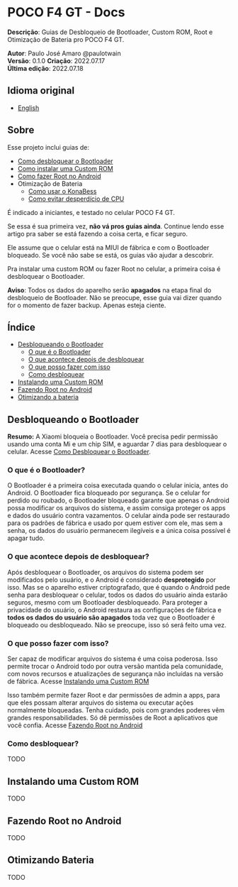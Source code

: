 # POCO F4 GT - Docs
**Descrição**: Guias de Desbloqueio de Bootloader, Custom ROM, Root e Otimização de Bateria pro POCO F4 GT.

**Autor**: Paulo José Amaro @paulotwain  
**Versão**: 0.1.0 
**Criação**: 2022.07.17  
**Última edição**: 2022.07.18

## Idioma original
- [English](../README.md)

## Sobre
Esse projeto inclui guias de:
- [Como desbloquear o Bootloader](como-desbloquear-o-bootloader.md)
- [Como instalar uma Custom ROM](como-instalar-uma-custom-rom.md)
- [Como fazer Root no Android](como-fazer-root-no-android.md)
- Otimização de Bateria
	- [Como usar o KonaBess](como-usar-o-konabess.md)
	- [Como evitar desperdício de CPU](como-evitar-desperdicio-de-cpu.md)

É indicado a iniciantes, e testado no celular POCO F4 GT.

Se essa é sua primeira vez, **não vá pros guias ainda**. Continue lendo esse artigo pra saber se está fazendo a coisa certa, e ficar seguro.

Ele assume que o celular está na MIUI de fábrica e com o Bootloader bloqueado. Se você não sabe se está, os guias vão ajudar a descobrir.

Pra instalar uma custom ROM ou fazer Root no celular, a primeira coisa é desbloquear o Bootloader.

**Aviso**: Todos os dados do aparelho serão **apagados** na etapa final do desbloqueio de Bootloader. Não se preocupe, esse guia vai dizer quando for o momento de fazer backup. Apenas esteja ciente.

## Índice
- [Desbloqueando o Bootloader](#desbloqueando-o-bootloader)
	- [O que é o Bootloader](#o-que-e-o-bootloader)
	- [O que acontece depois de desbloquear](#o-que-acontece-depois-de-desbloquear)
	- [O que posso fazer com isso](#o-que-posso-fazer-com-isso)
	- [Como desbloquear](#como-desbloquear)
- [Instalando uma Custom ROM](#instalando-uma-custom-rom)
- [Fazendo Root no Android](#fazendo-root-no-android)
- [Otimizando a bateria](#otimizando-a-bateria)

## Desbloqueando o Bootloader
**Resumo:** A Xiaomi bloqueia o Bootloader. Você precisa pedir permissão usando uma conta Mi e um chip SIM, e aguardar 7 dias para desbloquear o celular. Acesse [Como Desbloquear o Bootloader](como-desbloquear-o-bootloader.md).
 
### O que é o Bootloader?
O Bootloader é a primeira coisa executada quando o celular inicia, antes do Android. O Bootloader fica bloqueado por segurança. Se o celular for perdido ou roubado, o Bootloader bloqueado garante que apenas o Android possa modificar os arquivos do sistema, e assim consiga proteger os apps e dados do usuário contra vazamentos. O celular ainda pode ser restaurado para os padrões de fábrica e usado por quem estiver com ele, mas sem a senha, os dados do usuário permanecem ilegíveis e a única coisa possível é apagar tudo.

### O que acontece depois de desbloquear?
Após desbloquear o Bootloader, os arquivos do sistema podem ser modificados pelo usuário, e o Android é considerado **desprotegido** por isso. Mas se o aparelho estiver criptografado, que é quando o Android pede senha para desbloquear o celular, todos os dados do usuário ainda estarão seguros, mesmo com um Bootloader desbloqueado. Para proteger a privacidade do usuário, o Android restaura as configurações de fábrica e **todos os dados do usuário são apagados** toda vez que o Bootloader é bloqueado ou desbloqueado. Não se preocupe, isso só será feito uma vez.

### O que posso fazer com isso?
Ser capaz de modificar arquivos do sistema é uma coisa poderosa. Isso permite trocar o Android todo por outra versão mantida pela comunidade, com novos recursos e atualizações de segurança não incluídas na versão de fábrica. Acesse [Instalando uma Custom ROM](#instalando-uma-custom-rom)

Isso também permite fazer Root e dar permissões de admin a apps, para que eles possam alterar arquivos do sistema ou executar ações normalmente bloqueadas. Tenha cuidado, pois com grandes poderes vêm grandes responsabilidades. Só dê permissões de Root a aplicativos que você confia. Acesse [Fazendo Root no Android](#fazendo-root-no-android)

### Como desbloquear?
 TODO

## Instalando uma Custom ROM
 TODO

## Fazendo Root no Android
 TODO

## Otimizando Bateria
 TODO







